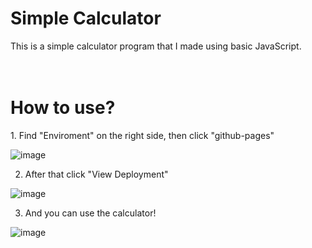 <h1>Simple Calculator</h1>
This is a simple calculator program that I made using basic JavaScript.
<br><br><br>
<h1>How to use?</h1>
1. Find "Enviroment" on the right side, then click "github-pages"

![image](https://user-images.githubusercontent.com/109858732/219985317-a1425b2b-f26c-48de-b9dc-fc1f2f8e1788.png)

2. After that click "View Deployment"

![image](https://user-images.githubusercontent.com/109858732/219985462-ac49fa2c-1fa8-4743-a7c6-bf46ba88b362.png)

3. And you can use the calculator!

![image](https://user-images.githubusercontent.com/109858732/219987032-95345fc6-84cf-4daa-a5bc-761d85850176.png)
